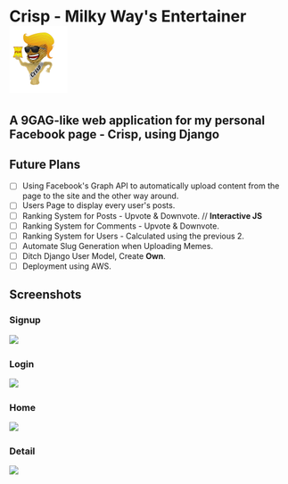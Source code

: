 # Crisp - Milky Way's Entertainer <img src="https://raw.githubusercontent.com/HakanSunay/Crisp/master/static/logo.png" height="120">

## A 9GAG-like web application for my personal Facebook page - Crisp, using Django


## Future Plans
- [ ] Using Facebook's Graph API to automatically upload content from the page to the site and the other way around.
- [ ] Users Page to display every user's posts.
- [ ] Ranking System for Posts - Upvote & Downvote. // **Interactive JS**
- [ ] Ranking System for Comments - Upvote & Downvote.
- [ ] Ranking System for Users - Calculated using the previous 2.
- [ ] Automate Slug Generation when Uploading Memes.
- [ ] Ditch Django User Model, Create **Own**.
- [ ] Deployment using AWS.

## Screenshots
### Signup
<img src="https://i.imgur.com/mpeyBeA.png">

### Login
<img src="https://i.imgur.com/LWggCmg.png">

### Home
<img src="https://i.imgur.com/zwcvdv1.png">

### Detail
<img src="https://i.imgur.com/Ddh2y42.png">
